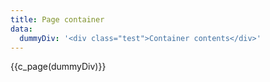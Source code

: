 ```yaml
---
title: Page container
data:
  dummyDiv: '<div class="test">Container contents</div>'
---
```

{{c_page(dummyDiv)}}
